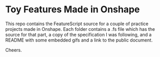 # Toy Features Made in Onshape

This repo contains the FeatureScript source for a couple of practice projects made in Onshape. Each folder contains a .fs file which has the source for that part, a copy of the specification I was following, and a README with some embedded gifs and a link to the public document.

Cheers.
